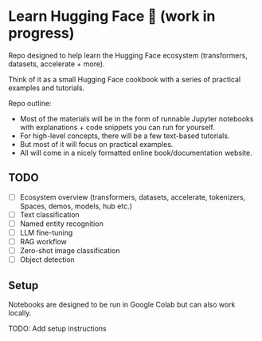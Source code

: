 # Learn Hugging Face 🤗 (work in progress)

Repo designed to help learn the Hugging Face ecosystem (transformers, datasets, accelerate + more).

Think of it as a small Hugging Face cookbook with a series of practical examples and tutorials.

Repo outline:
- Most of the materials will be in the form of runnable Jupyter notebooks with explanations + code snippets you can run for yourself.
- For high-level concepts, there will be a few text-based tutorials.
- But most of it will focus on practical examples.
- All will come in a nicely formatted online book/documentation website.

## TODO
- [ ] Ecosystem overview (transformers, datasets, accelerate, tokenizers, Spaces, demos, models, hub etc.)
- [ ] Text classification
- [ ] Named entity recognition
- [ ] LLM fine-tuning
- [ ] RAG workflow
- [ ] Zero-shot image classification
- [ ] Object detection

## Setup

Notebooks are designed to be run in Google Colab but can also work locally.

TODO: Add setup instructions
